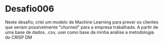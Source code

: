 # Desafio006
Neste desafio, criei um modelo de Machine Learning para prever os clientes que seriam possivelmente "churned" para a empresa trabalhada. A partir de uma base de dados. .csv, usei como base da minha análise a metodologia do CRISP DM
